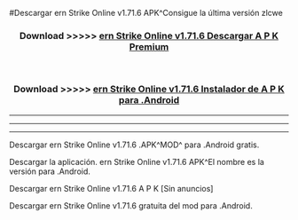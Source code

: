 #Descargar ern Strike Online v1.71.6 APK^Consigue la última versión zlcwe



<div align="center">
<h3>Download >>>>> <a href="https://es-sites.web.app/?es= ern Strike Online v1.71.6">ern Strike Online v1.71.6 Descargar A P K Premium</a></h3><br>

<h3>Download >>>>> <a href="https://es-sites.web.app/?es= ern Strike Online v1.71.6">ern Strike Online v1.71.6 Instalador de A P K para .Android</a></h3>
</div>


----------------------------------------------------------

----------------------------------------------------------

----------------------------------------------------------

Descargar ern Strike Online v1.71.6 .APK^MOD^ para .Android gratis.

Descargar la aplicación. ern Strike Online v1.71.6 APK^El nombre es la versión para .Android.

Descargar ern Strike Online v1.71.6 A P K [Sin anuncios]

Descargar ern Strike Online v1.71.6 gratuita del mod para .Android.